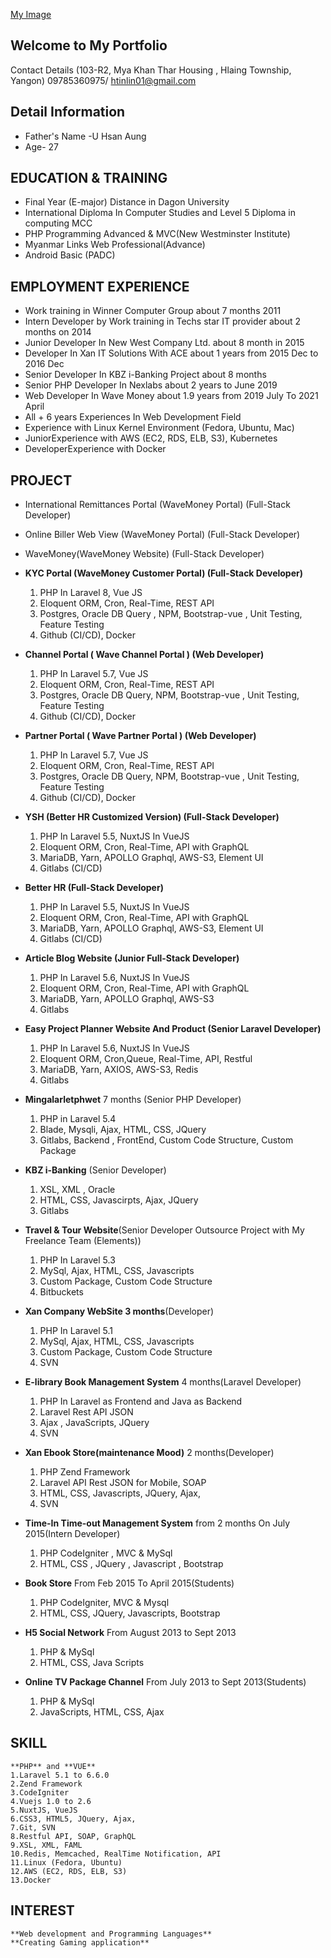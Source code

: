 [My Image](Profile.jpg)

## Welcome to My Portfolio

Contact Details (103-R2, Mya Khan Thar Housing , Hlaing Township, Yangon)
				09785360975/ htinlin01@gmail.com



## Detail Information
-	Father's Name  -U Hsan Aung
- 	Age- 27

## EDUCATION & TRAINING
-	Final Year (E-major) Distance in Dagon University
-	International Diploma In Computer Studies and Level 5 Diploma in computing MCC
-	PHP Programming Advanced & MVC(New Westminster Institute)
-	Myanmar Links Web Professional(Advance)
-   Android Basic (PADC)

## EMPLOYMENT EXPERIENCE
-	Work training in Winner Computer Group about 7 months 2011
-	Intern Developer by Work training in Techs star IT provider about 2 months on 2014
-	Junior Developer In New West Company Ltd. about 8 month in 2015
-	Developer In Xan IT Solutions With ACE about 1 years from 2015 Dec to 2016 Dec
-	Senior Developer In KBZ i-Banking Project about 8 months 
-   Senior PHP Developer In Nexlabs about 2 years to June 2019
-   Web Developer In Wave Money about 1.9 years from 2019 July To 2021 April
- 	All + 6 years Experiences In Web Development Field
-   Experience with Linux Kernel Environment (Fedora, Ubuntu, Mac)
-   JuniorExperience with AWS (EC2, RDS, ELB, S3), Kubernetes
-   DeveloperExperience with Docker

## PROJECT 
-	International Remittances Portal (WaveMoney Portal)  (Full-Stack Developer)
-	Online Biller Web View (WaveMoney Portal)  (Full-Stack Developer)
-	WaveMoney(WaveMoney Website)  (Full-Stack Developer)


-   **KYC Portal (WaveMoney Customer Portal)  (Full-Stack Developer)**
	1. PHP In Laravel 8, Vue JS
	2. Eloquent ORM, Cron, Real-Time, REST API
	3. Postgres, Oracle DB Query , NPM, Bootstrap-vue , Unit Testing, Feature Testing
	4. Github (CI/CD), Docker
-   **Channel Portal ( Wave Channel Portal ) (Web Developer)** 
    1. PHP In Laravel 5.7, Vue JS 
    2. Eloquent ORM, Cron, Real-Time, REST API
    3. Postgres, Oracle DB Query, NPM, Bootstrap-vue , Unit Testing, Feature Testing
    4. Github (CI/CD), Docker
-   **Partner Portal ( Wave Partner Portal ) (Web Developer)** 
    1. PHP In Laravel 5.7, Vue JS 
    2. Eloquent ORM, Cron, Real-Time, REST API
    3. Postgres, Oracle DB Query, NPM, Bootstrap-vue , Unit Testing, Feature Testing
    4. Github (CI/CD), Docker
-   **YSH (Better HR Customized Version) (Full-Stack Developer)**
    1. PHP In Laravel 5.5, NuxtJS In VueJS
    2. Eloquent ORM, Cron, Real-Time, API with GraphQL
    3. MariaDB, Yarn, APOLLO Graphql, AWS-S3, Element UI
    4. Gitlabs (CI/CD)
-   **Better HR (Full-Stack Developer)**
    1. PHP In Laravel 5.5, NuxtJS In VueJS
    2. Eloquent ORM, Cron, Real-Time, API with GraphQL
    3. MariaDB, Yarn, APOLLO Graphql, AWS-S3, Element UI
    4. Gitlabs (CI/CD)
-   **Article Blog Website (Junior Full-Stack Developer)**
    1. PHP In Laravel 5.6, NuxtJS In VueJS
    2. Eloquent ORM, Cron, Real-Time, API with GraphQL
    3. MariaDB, Yarn, APOLLO Graphql, AWS-S3
    4. Gitlabs
-   **Easy Project Planner Website And Product (Senior Laravel Developer)**
    1. PHP In Laravel 5.6, NuxtJS In VueJS
    2. Eloquent ORM, Cron,Queue, Real-Time, API, Restful
    3. MariaDB, Yarn, AXIOS, AWS-S3, Redis
    4. Gitlabs    
-   **Mingalarletphwet** 7 months (Senior PHP Developer)
    1. PHP in Laravel 5.4
    2. Blade, Mysqli, Ajax, HTML, CSS, JQuery
    3. Gitlabs, Backend , FrontEnd, Custom Code Structure, Custom Package
-	**KBZ i-Banking** (Senior Developer)
	1. XSL, XML , Oracle
	2. HTML, CSS, Javascirpts, Ajax, JQuery
	3. Gitlabs 
-	**Travel & Tour Website**(Senior Developer Outsource Project with My Freelance Team (Elements))
	1. PHP In Laravel 5.3
	2. MySql, Ajax, HTML, CSS, Javascripts
	3. Custom Package, Custom Code Structure
	4. Bitbuckets
-	**Xan Company WebSite 3 months**(Developer)
	1. PHP In Laravel 5.1
	2. MySql, Ajax, HTML, CSS, Javascripts
	3. Custom Package, Custom Code Structure
	4. SVN
-	**E-library Book Management System** 4 months(Laravel Developer)
	1. PHP In Laravel as Frontend and Java as Backend
	2. Laravel Rest API JSON 
	3. Ajax , JavaScripts, JQuery
	4. SVN
-	**Xan Ebook Store(maintenance Mood)** 2 months(Developer)
	1. PHP Zend Framework 
	2. Laravel API Rest JSON for Mobile, SOAP
	3. HTML, CSS, Javascripts, JQuery, Ajax,  
	4. SVN
-	**Time-In Time-out Management System** from 2 months On July 2015(Intern Developer)
	1. PHP CodeIgniter , MVC & MySql
	2. HTML, CSS , JQuery , Javascript , Bootstrap
-	**Book Store** 				From Feb 2015 To April 2015(Students)
	1. PHP CodeIgniter, MVC & Mysql
	2. HTML, CSS, JQuery, Javascripts, Bootstrap
-	**H5 Social Network** 		From August 2013 to Sept 2013
	1. PHP & MySql
	2. HTML, CSS, Java Scripts
-	**Online TV Package Channel**	From July 2013 to Sept 2013(Students)
	1. PHP & MySql
	2. JavaScripts, HTML, CSS, Ajax

## SKILL
	**PHP** and **VUE**
	1.Laravel 5.1 to 6.6.0
	2.Zend Framework
	3.CodeIgniter
    4.Vuejs 1.0 to 2.6
    5.NuxtJS, VueJS
	6.CSS3, HTML5, JQuery, Ajax, 
	7.Git, SVN
	8.Restful API, SOAP, GraphQL
	9.XSL, XML, FAML
	10.Redis, Memcached, RealTime Notification, API
	11.Linux (Fedora, Ubuntu)
	12.AWS (EC2, RDS, ELB, S3)
	13.Docker

## INTEREST
	**Web development and Programming Languages**
	**Creating Gaming application**












